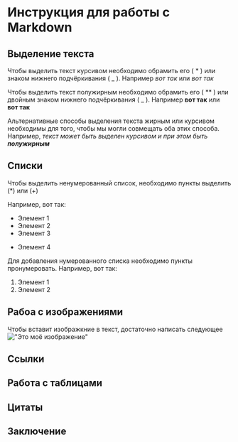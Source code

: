 # Инструкция для работы с Markdown 

## Выделение текста

Чтобы выделить текст курсивом необходимо обрамить его ( * ) или знаком нижнего подчёркивания ( _ ). Например *вот так* или _вот так_

Чтобы выделить текст полужирным необходимо обрамить его ( ** ) или двойным знаком нижнего подчёркивания ( _ ). Например **вот так** или __вот так__

Альтернативные способы выделения текста жирным или курсивом необходимы для того, чтобы мы могли совмещать оба этих способа. Например, _текст может быть выделен курсивом и при этом быть **полужирным**_

## Списки

Чтобы выделить ненумерованный список, необходимо пункты выделить (*) или (+)

Например, вот  так:
* Элемент 1
* Элемент 2
* Элемент 3
+ Элемент 4

Для добавления нумерованного списка необходимо пункты пронумеровать.
Например, вот  так:
1. Элемент 1
2. Элемент 2

## Рабоа с изображениями

Чтобы вставит изображкние в текст, достаточно написать следующее
!["Это моё изображение"](image.jpeg)

## Ссылки

## Работа с таблицами

## Цитаты

## Заключение
